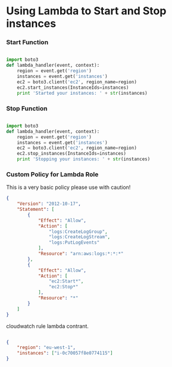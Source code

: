 Using Lambda to Start and Stop instances
========================================

### Start Function 


```python

import boto3
def lambda_handler(event, context):
    region = event.get('region')
    instances = event.get('instances')
    ec2 = boto3.client('ec2', region_name=region)
    ec2.start_instances(InstanceIds=instances)
    print 'Started your instances: ' + str(instances)
```

### Stop Function

```python

import boto3
def lambda_handler(event, context):
    region = event.get('region')
    instances = event.get('instances')
    ec2 = boto3.client('ec2', region_name=region)
    ec2.stop_instances(InstanceIds=instances)
    print 'Stopping your instances: ' + str(instances)

```

### Custom Policy for Lambda Role 
This is a very basic policy please use with caution!

```json
{
    "Version": "2012-10-17",
    "Statement": [
        {
            "Effect": "Allow",
            "Action": [
                "logs:CreateLogGroup",
                "logs:CreateLogStream",
                "logs:PutLogEvents"
            ],
            "Resource": "arn:aws:logs:*:*:*"
        },
        {
            "Effect": "Allow",
            "Action": [
                "ec2:Start*",
                "ec2:Stop*"
            ],
            "Resource": "*"
        }
    ]
}

```

cloudwatch rule lambda contrant.

```json

{
    "region": "eu-west-1",
    "instances": ["i-0c70057f8e0774115"]
}

```
